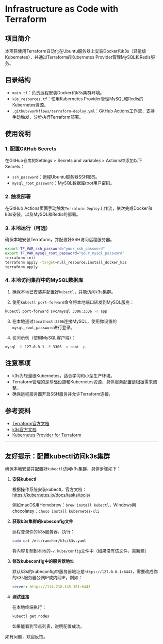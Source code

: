 # Infrastructure as Code with Terraform

## 项目简介

本项目使用Terraform自动化在Ubuntu服务器上安装Docker和k3s（轻量级Kubernetes），并通过Terraform的Kubernetes Provider管理MySQL和Redis服务。

## 目录结构

- `main.tf`：负责远程安装Docker和k3s集群环境。
- `k8s_resources.tf`：使用Kubernetes Provider管理MySQL和Redis的Kubernetes资源。
- `.github/workflows/terraform-deploy.yml`：GitHub Actions工作流，支持手动触发，分步执行Terraform部署。

## 使用说明

### 1. 配置GitHub Secrets

在GitHub仓库的Settings > Secrets and variables > Actions中添加以下Secrets：

- `ssh_password`：远程Ubuntu服务器SSH密码。
- `mysql_root_password`：MySQL数据库root用户密码。

### 2. 触发部署

在GitHub Actions页面手动触发`Terraform Deploy`工作流，依次完成Docker和k3s安装，以及MySQL和Redis的部署。

### 3. 本地运行（可选）

确保本地安装Terraform，并配置好SSH访问远程服务器。

```bash
export TF_VAR_ssh_password="your_ssh_password"
export TF_VAR_mysql_root_password="your_mysql_password"
terraform init
terraform apply -target=null_resource.install_docker_k3s
terraform apply
```

### 4. 本地访问集群中的MySQL数据库

1. 确保本地已安装并配置好`kubectl`，并能访问k3s集群。

2. 使用`kubectl port-forward`命令将本地端口转发到MySQL服务：

```bash
kubectl port-forward svc/mysql 3306:3306 -n app
```

3. 在本地通过`localhost:3306`连接MySQL，使用你设置的`mysql_root_password`进行登录。

4. 访问示例（使用MySQL客户端）：

```bash
mysql -h 127.0.0.1 -P 3306 -u root -p
```

## 注意事项

- k3s为轻量级Kubernetes，适合学习和小型生产环境。
- Terraform管理的是基础设施和Kubernetes资源，具体服务配置请根据需求调整。
- 确保远程服务器开启SSH服务并允许Terraform连接。

## 参考资料

- [Terraform官方文档](https://www.terraform.io/docs)
- [k3s官方文档](https://k3s.io/)
- [Kubernetes Provider for Terraform](https://registry.terraform.io/providers/hashicorp/kubernetes/latest)

---

## 友好提示：配置kubectl访问k3s集群

确保本地安装并配置好`kubectl`访问k3s集群，具体步骤如下：

1. **安装kubectl**

   根据操作系统安装kubectl，官方文档：https://kubernetes.io/docs/tasks/tools/

   例如macOS用Homebrew：`brew install kubectl`，Windows用chocolatey：`choco install kubernetes-cli`

2. **获取k3s集群的kubeconfig文件**

   远程登录你的k3s服务器，执行：

   ```bash
   sudo cat /etc/rancher/k3s/k3s.yaml
   ```

   将内容复制到本地的`~/.kube/config`文件中（如果没有该文件，需新建）

3. **修改kubeconfig中的服务器地址**

   默认k3s的kubeconfig中服务器地址是`https://127.0.0.1:6443`，需要改成你的k3s服务器公网IP或内网IP，例如：

   ```yaml
   server: https://114.218.145.161:6443
   ```

4. **测试连接**

   在本地终端执行：

   ```bash
   kubectl get nodes
   ```

   如果能看到节点列表，说明配置成功。

如有问题，欢迎反馈。
